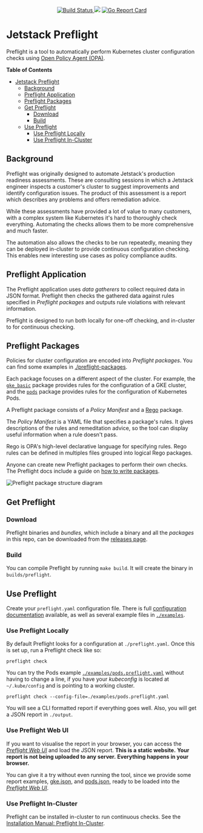 <p align="center">
<a href="https://prow.build-infra.jetstack.net/?job=post-preflight-release-canary">
<!-- prow build badge, godoc, and go report card-->
<img alt="Build Status" src="https://prow.build-infra.jetstack.net/badge.svg?jobs=post-preflight-release-canary">
</a>
<a href="https://godoc.org/github.com/jetstack/preflight"><img src="https://godoc.org/github.com/jetstack/preflight?status.svg"></a>
<a href="https://goreportcard.com/report/github.com/jetstack/preflight"><img alt="Go Report Card" src="https://goreportcard.com/badge/github.com/jetstack/preflight" /></a>
</p>

# Jetstack Preflight

Preflight is a tool to automatically perform Kubernetes cluster
configuration checks using [Open Policy Agent (OPA)](https://www.openpolicyagent.org/).

<!-- markdown-toc start - Don't edit this section. Run M-x markdown-toc-refresh-toc -->
**Table of Contents**

- [Jetstack Preflight](#jetstack-preflight)
    - [Background](#background)
    - [Preflight Application](#preflight-application)
    - [Preflight Packages](#preflight-packages)
    - [Get Preflight](#get-preflight)
        - [Download](#download)
        - [Build](#build)
    - [Use Preflight](#use-preflight)
        - [Use Preflight Locally](#use-preflight-locally)
        - [Use Preflight In-Cluster](#use-preflight-in-cluster)

<!-- markdown-toc end -->

## Background

Preflight was originally designed to automate Jetstack's production readiness assessments.
These are consulting sessions in which a Jetstack engineer inspects a customer's
cluster to suggest improvements and identify configuration issues. 
The product of this assessment is a report
which describes any problems and offers remediation advice.

While these assessments have provided a lot of value to many customers,
with a complex system like Kubernetes it's hard to thoroughly check everything.
Automating the checks allows them to be more comprehensive and much faster.

The automation also allows the checks to be run repeatedly,
meaning they can be deployed in-cluster to provide continuous configuration checking.
This enables new interesting use cases as policy compliance audits.

## Preflight Application

The Preflight application uses *data gatherers*
to collect required data in JSON format.
Preflight then checks the gathered data against rules specified in
*Preflight packages* and outputs rule violations with relevant information.

Preflight is designed to run both locally for one-off checking,
and in-cluster to for continuous checking.

## Preflight Packages

Policies for cluster configuration are encoded into *Preflight packages*.
You can find some examples in [./preflight-packages](./preflight-packages).

Each package focuses on a different aspect of the cluster.
For example, the [`gke_basic`](preflight-packages/examples.jetstack.io/gke_basic)
package provides rules for the configuration of a GKE cluster,
and the [`pods`](preflight-packages/jetstack.io/pods) package
provides rules for the configuration of Kubernetes Pods.

A Preflight package consists of a *Policy Manifest* and a
[Rego](https://www.openpolicyagent.org/docs/latest/#rego) package.

The *Policy Manifest* is a YAML file that specifies a package's rules.
It gives descriptions of the rules and remeditation advice,
so the tool can display useful information when a rule doesn't pass.

Rego is OPA's high-level declarative language for specifying rules.
Rego rules can be defined in multiples files grouped into logical Rego packages.

Anyone can create new Preflight packages to perform their own checks.
The Preflight docs include a guide on [how to write packages](./docs/how_to_write_packages.md).

![Preflight package structure diagram](./docs/images/preflight_package.png)

## Get Preflight

### Download

Preflight binaries and *bundles*,
which include a binary and all the *packages* in this repo,
can be downloaded from the [releases page](https://github.com/jetstack/preflight/releases).

### Build

You can compile Preflight by running `make build`.
It will create the binary in `builds/preflight`.

## Use Preflight

Create your `preflight.yaml` configuration file.
There is full [configuration documentation](./docs/configuration.md) available,
as well as several example files in [`./examples`](./examples).

### Use Preflight Locally

By default Preflight looks for a configuration at `./preflight.yaml`.
Once this is set up, run a Preflight check like so:

```
preflight check
```

You can try the Pods example
[`./examples/pods.preflight.yaml`](./examples/pods.preflight.yaml)
without having to change a line,
if you have your *kubeconfig* is located at `~/.kube/config` and
is pointing to a working cluster.

```
preflight check --config-file=./examples/pods.preflight.yaml
```

You will see a CLI formatted report if everything goes well.
Also, you will get a JSON report in `./output`.

### Use Preflight Web UI

If you want to visualise the report in your browser,
you can access the [*Preflight Web UI*](https://preflight.jetstack.io/)
and load the JSON report.
**This is a static website.**
**Your report is not being uploaded to any server.**
**Everything happens in your browser.**

You can give it a try without even running the tool,
since we provide some report examples, [gke.json](./examples/reports/gke.json),
and [pods.json](./examples/reports/pods.json),
ready to be loaded into the [*Preflight Web UI*](https://preflight.jetstack.io/).

### Use Preflight In-Cluster

Preflight can be installed in-cluster to run continuous checks.
See the [Installation Manual: Preflight In-Cluster](./docs/installation_manual_in_cluster.md).
